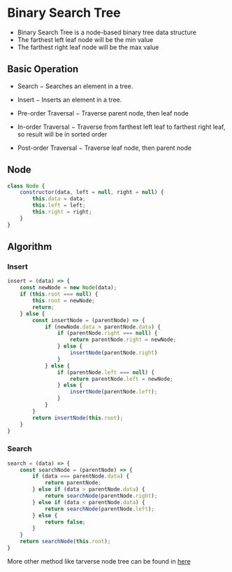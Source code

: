 # Binary Search Tree
* Binary Search Tree is a node-based binary tree data structure
* The farthest left leaf node will be the min value
* The farthest right leaf node will be the max value

## Basic Operation

* Search − Searches an element in a tree.

* Insert − Inserts an element in a tree.

* Pre-order Traversal − Traverse parent node, then leaf node

* In-order Traversal − Traverse from farthest left leaf to farthest right leaf, so result will be in sorted order

* Post-order Traversal − Traverse leaf node, then parent node

## Node
```javascript
class Node {
    constructor(data, left = null, right = null) {
        this.data = data;
        this.left = left;
        this.right = right;
    }
}
```

## Algorithm
### Insert
```javascript
insert = (data) => {
    const newNode = new Node(data);
    if (this.root === null) {
        this.root = newNode;
        return;
    } else {
        const insertNode = (parentNode) => {
            if (newNode.data > parentNode.data) {
                if (parentNode.right === null) {
                    return parentNode.right = newNode;
                } else {
                    insertNode(parentNode.right)
                }
            } else {
                if (parentNode.left === null) {
                    return parentNode.left = newNode;
                } else {
                    insertNode(parentNode.left);
                }
            }
        }
        return insertNode(this.root);
    }
}
```
### Search
```javascript
search = (data) => {
    const searchNode = (parentNode) => {
        if (data === parentNode.data) {
            return parentNode;
        } else if (data > parentNode.data) {
            return searchNode(parentNode.right);
        } else if (data < parentNode.data) {
            return searchNode(parentNode.left);
        } else {
            return false;
        }
    }
    return searchNode(this.root);
}
```
More other method like tarverse node tree can be found in [here](index.js)